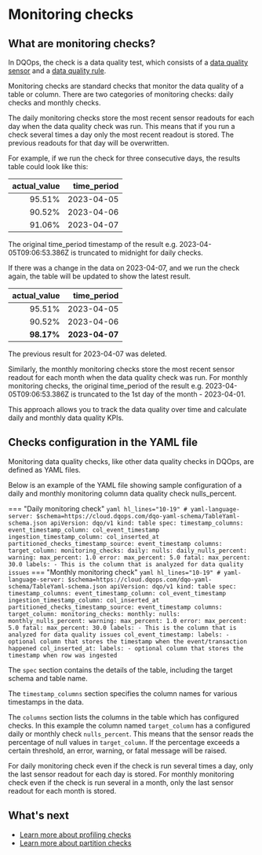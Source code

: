 # Monitoring checks

## What are monitoring checks?

In DQOps, the check is a data quality test, which consists of a [data quality sensor](../sensors/sensors.md) and a
[data quality rule](../definition-of-data-quality-rules.md).

Monitoring checks are standard checks that monitor the data quality of a table or column. There are two categories of 
monitoring checks: daily checks and monthly checks.

The daily monitoring checks store the most recent sensor readouts for each day when the data quality check was run. 
This means that if you run a check several times a day only the most recent readout is stored. The previous readouts for 
that day will be overwritten. 

For example, if we run the check for three consecutive days, the results table could look like this:

| actual_value | time_period |
|-------------:|------------:|
 |       95.51% |  2023-04-05 |
 |       90.52% |  2023-04-06 |
 |       91.06% |  2023-04-07 |

The original time_period timestamp of the result e.g. 2023-04-05T09:06:53.386Z is truncated to midnight for daily checks.

If there was a change in the data on 2023-04-07, and we run the check again, the table will be updated to show the latest result. 

| actual_value |    time_period |
|-------------:|---------------:|
|       95.51% |     2023-04-05 |
|       90.52% |     2023-04-06 |
|   **98.17%** | **2023-04-07** |

The previous result for 2023-04-07 was deleted.

Similarly, the monthly monitoring checks store the most recent sensor readout for each month when the data quality check was run.
For monthly monitoring checks, the original time_period of the result e.g. 2023-04-05T09:06:53.386Z is truncated to the 1st day of the month - 2023-04-01. 

This approach allows you to track the data quality over time and calculate daily and monthly data quality KPIs.

## Checks configuration in the YAML file
Monitoring data quality checks, like other data quality checks in DQOps, are defined as YAML files.

Below is an example of the YAML file showing sample configuration of a daily and monthly monitoring column data quality check
nulls_percent.

=== "Daily monitoring check"
    ``` yaml hl_lines="10-19"
    # yaml-language-server: $schema=https://cloud.dqops.com/dqo-yaml-schema/TableYaml-schema.json
    apiVersion: dqo/v1
    kind: table
    spec:
      timestamp_columns:
        event_timestamp_column: col_event_timestamp
        ingestion_timestamp_column: col_inserted_at
        partitioned_checks_timestamp_source: event_timestamp
      columns:
        target_column:
          monitoring_checks:
            daily:
              nulls:
                daily_nulls_percent:
                  warning:
                    max_percent: 1.0
                  error:
                    max_percent: 5.0
                  fatal:
                    max_percent: 30.0
          labels:
          - This is the column that is analyzed for data quality issues
    ```
=== "Monthly monitoring check"
    ``` yaml hl_lines="10-19"
    # yaml-language-server: $schema=https://cloud.dqops.com/dqo-yaml-schema/TableYaml-schema.json
    apiVersion: dqo/v1
    kind: table
    spec:
      timestamp_columns:
        event_timestamp_column: col_event_timestamp
        ingestion_timestamp_column: col_inserted_at
        partitioned_checks_timestamp_source: event_timestamp
      columns:
        target_column:
          monitoring_checks:
            monthly:
              nulls:
                monthly_nulls_percent:
                  warning:
                    max_percent: 1.0
                  error:
                    max_percent: 5.0
                  fatal:
                    max_percent: 30.0
          labels:
          - This is the column that is analyzed for data quality issues
        col_event_timestamp:
          labels:
          - optional column that stores the timestamp when the event/transaction happened
        col_inserted_at:
          labels:
          - optional column that stores the timestamp when row was ingested
    ```

The `spec` section contains the details of the table, including the target schema and table name.

The `timestamp_columns` section specifies the column names for various timestamps in the data.

The `columns` section lists the columns in the table which has configured checks. In this example the column named
`target_column` has a configured daily or monthly check `nulls_percent`. This means that the sensor reads the percentage of null
values in `target_column`. If the percentage exceeds a certain threshold, an error, warning, or fatal message will
be raised. 

For daily monitoring check even if the check is run several times a day, only the last sensor readout for each day
is stored. For monthly monitoring check even if the check is run several in a month, only the last sensor readout for each month
is stored.

## What's next 

- [Learn more about profiling checks](data-profiling-checks.md)
- [Learn more about partition checks](partition-checks.md)